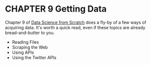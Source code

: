 # CHAPTER 9 Getting Data

Chapter 9 of [Data Science from Scratch][1] does a fly-by of a few ways of acquiring data. It's worth a quick read, even if these topics are already bread-and-butter to you.

 * Reading Files
 * Scraping the Web
 * Using APIs
 * Using the Twitter APIs

[1]: http://shop.oreilly.com/product/0636920033400.do
